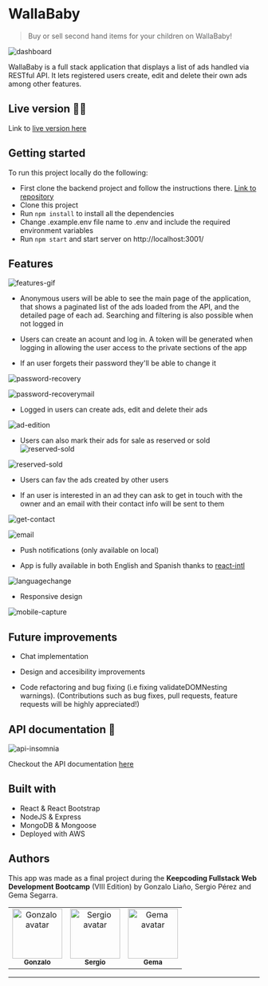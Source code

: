 # WallaBaby 

> Buy or sell second hand items for your children on WallaBaby! 

![dashboard](https://github.com/wallaclone/wallababy-front/blob/develop/readme-imgs/dashboard.png)


WallaBaby is a full stack application that displays a list of ads handled via RESTful API. It lets registered users create, edit and delete their own ads among other features. 


## Live version 🚀🚀

Link to [live version here](http://15.236.20.68/dashboard)

## Getting started 

To run this project locally do the following:

- First clone the backend project and follow the instructions there. [Link to repository](https://github.com/wallaclone/Wallaclone-back)
- Clone this project
- Run ```npm install``` to install all the dependencies
- Change .example.env file name to .env and include the required environment variables
- Run ```npm start``` and start server on http://localhost:3001/ 


## Features

![features-gif](https://github.com/wallaclone/Wallababy-front/blob/develop/readme-imgs/use-example.gif)

- Anonymous users will be able to see the main page of the application, that shows a paginated list of the ads loaded from the API, and the detailed page of each ad. Searching and filtering is also possible when not logged in

- Users can create an acount and log in. A token will be generated when logging in allowing the user access to the private sections of the app

- If an user forgets their password they'll be able to change it 

![password-recovery](https://github.com/wallaclone/Wallababy-front/blob/develop/readme-imgs/password-recoverypage.png)

![password-recoverymail](https://github.com/wallaclone/Wallababy-front/blob/develop/readme-imgs/password-recoverymail.png)


- Logged in users can create ads, edit and delete their ads 

![ad-edition](https://github.com/wallaclone/Wallababy-front/blob/develop/readme-imgs/edit-ad.gif)


- Users can also mark their ads for sale as reserved or sold
![reserved-sold](https://github.com/wallaclone/Wallababy-front/blob/develop/readme-imgs/reserved-sold2.png)

![reserved-sold](https://github.com/wallaclone/Wallababy-front/blob/develop/readme-imgs/reserved-sold.png)


- Users can fav the ads created by other users 

- If an user is interested in an ad they can ask to get in touch with the owner and an email with their contact info will be sent to them

![get-contact](https://github.com/wallaclone/Wallababy-front/blob/develop/readme-imgs/contact.png)

![email](https://github.com/wallaclone/Wallababy-front/blob/develop/readme-imgs/contactmail.png)

- Push notifications (only available on local)


- App is fully available in both English and Spanish thanks to [react-intl](https://formatjs.io/docs/react-intl/components/)

![languagechange](https://github.com/wallaclone/Wallababy-front/blob/develop/readme-imgs/language.gif)


- Responsive design

![mobile-capture](https://github.com/wallaclone/Wallababy-front/blob/develop/readme-imgs/responsive.png)

## Future improvements

- Chat implementation

- Design and accesibility improvements

- Code refactoring and bug fixing (i.e fixing validateDOMNesting warnings). (Contributions such as bug fixes, pull requests, feature requests will be highly appreciated!)

## API documentation  📖
![api-insomnia](https://github.com/wallaclone/Wallababy-front/blob/develop/readme-imgs/apidocu.png)

Checkout the API documentation [here](http://instinctive-tub.surge.sh/)

## Built with 

- React & React Bootstrap
- NodeJS & Express
- MongoDB & Mongoose
- Deployed with AWS

## Authors 

This app was made as a final project during the **Keepcoding Fullstack Web Development Bootcamp** (VIII Edition) by Gonzalo Liaño, Sergio Pérez and Gema Segarra.

<table>
<tr><td align="center"><a href="https://github.com/Gon99"><img src="https://avatars0.githubusercontent.com/u/43567070?v=4" width="100px;" alt="Gonzalo avatar"/><br/><sub><b>Gonzalo</b></sub></a><br/><a href="https://github.com/Gon99"></a>
<td align="center"><a href="https://github.com/SergyPC"><img src="https://avatars2.githubusercontent.com/u/57828810?v=4" width="100px;" alt="Sergio avatar"/><br/><sub><b>Sergio</b></sub></a><br/><a href="https://github.com/SergyPC">
<td align="center"><a href="https://github.com/gemasegarra"><img src="https://avatars2.githubusercontent.com/u/40056297?v=4" width="100px;" alt="Gema avatar"/><br/><sub><b>Gema</b></sub></a><br/><a href="https://github.com/gemasegarra"></a>
</a>
</table>


---
